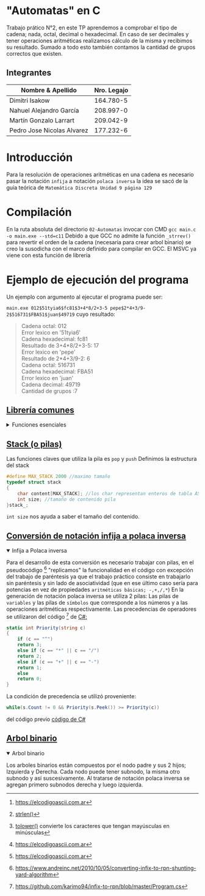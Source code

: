# "Automatas" en C
Trabajo prático N°2, en este TP aprendemos a comprobar el tipo de cadena; nada, octal, decimal o hexadecimal. En caso de ser decimales y tener operaciones aritméticas realizamos cálculo de la misma y recibimos su resultado.
Sumado a todo esto también contamos la cantidad de grupos correctos que existen.

## Integrantes
| Nombre & Apellido | Nro. Legajo |
| --- | --- |
| Dimitri Isakow | 164.780-5 |
| Nahuel Alejandro García | 208.997-0 |
| Martín Gonzalo Larrart | 209.042-9 |
| Pedro Jose Nicolas Alvarez | 177.232-6 |

# Introducción 
Para la resolución de operaciones aritméticas en una cadena es necesario pasar la notación `infija` a notación `polaca inversa` la idea se sacó de la guía teórica de `Matemática Discreta Unidad 9 página 129`

# Compilación
En la ruta absoluta del directorio `02-Automatas` invocar con CMD `gcc main.c -o main.exe --std=c11` 
Debido a que GCC no admite la función `_strrev()` para revertir el orden de la cadena (necesaria para crear arbol binario) se creo la susodicha con el marco definido para compilar en GCC. El MSVC ya viene con esta función de librería

# Ejemplo de ejecución del programa
Un ejemplo con argumento al ejecutar el programa puede ser:

`main.exe 012$51tyia6$fc81$3+4*8/2+3-5 pepe$2*4+3/9-2$516731$FBA51$juan$49719` cuyo resultado:
<blockquote>
	Cadena octal: 012<br>
	Error lexico en '51tyia6'<br>
	Cadena hexadecimal: fc81<br>
	Resultado de 3+4*8/2+3-5: 17<br>
	Error lexico en 'pepe'<br>
	Resultado de 2*4+3/9-2: 6<br>
	Cadena octal: 516731<br>
	Cadena hexadecimal: FBA51<br>
	Error lexico en 'juan'<br>
	Cadena decimal: 49719<br>
	Cantidad de grupos :7<br>
</blockquote>


## [Librería comunes](libs/common.h)
<details>
  <summary>Funciones esenciales</summary>
	
Instanciamos un arreglo de 4 operadores, los números provienen de la tabla ASCII [^ascii] donde cada char pertenece un entero sin signar de 8 bit (0-255)
```c
int operators[] = { 42,47,45,43 }; 
```

## Cabeceras
```c
enum TipoDeCadena { none, octal, decimal, hexadecimal };
int char_to_int(char ch);
int is_operator(int ascii);
int is_possible_calculate(const char* eq); 
int contain_operator(const char* str);
int op_precedence(char c);
enum TipoDeCadena get_type(const char* str);
char* add_parenthesis(const char* eq);
```

## Explicación de algunas funciones
`strlen(str)` [^strlen]
Primero pasamos a `tolower(str[i]);` [^tolow] para obtener los caracteres en minúsculas, de esta forma tenemos más control. Como se puede ver en la tabla de [^ascii] 48 para abajo se encuentran caracteres que no nos interesa comprobar lo mismo para el 102 entonces si algún carácter posee entre [0-47] y [103-255] (ya que el 102 es `f` y la misma pertenece a los caracteres hexadecimales) retornamos none mejor dicho sería un error léxico. Exceptuando si se tratara de operadores que se encuentra en 42, 43, 45 y 47.
Los que cumplen con el criterio se va asignado el tipo de cadena que es; octal, decimal, etc.
```c
inline enum TipoDeCadena get_type(const char* str)
{
	enum TipoDeCadena explicit_type = none;
	for (size_t i = 0; i < strlen(str); i++)
	{
		const int low = tolower(str[i]);
		if (is_operator(low)) //Excluir los que contienen operaciones, ya que solo validamos cadena aunque la cadena tenga signo con decimal, retorna decimal igual.
			continue;
		if (low < 48 || low > 102)
			return none;
		if (low >= 48 && low <= 55) {
			if ((int)explicit_type < octal)
				explicit_type = octal;
			if (low > 55 && low <= 57)
				explicit_type = decimal;
		}
		else if (isdigit(low)) {
			if((int)explicit_type < decimal)
				explicit_type = decimal;
		}
		else
			explicit_type = hexadecimal;
	}
	return explicit_type;
}
```

La otra función esencial que forma fuertemente parte del ejercicio es la conversión del `char a enteros`
Observando [^ascii] podemos ver que si el char es un decimal (entre 0 y 9) el char forma parte entre 48 y 57 de la tabla ASCII substraemos por el mínimo (48) para representar el entero
```c
inline int char_to_int(char ch)
{
	if(isdigit(ch))
		return (int)ch - 48;
	return -1;
}
```
</details>

## [Stack (o pilas)](modules/stack.h)
Las funciones claves que utiliza la pila es `pop` y `push` 
Definimos la estructura del stack

```c
#define MAX_STACK 2000 //maximo tamaño
typedef struct stack
{
	char content[MAX_STACK]; //los char representan enteros de tabla ASCII 0-255
	int size; //tamaño de contenido pila
}stack_;
```
`int size` nos ayuda a saber el tamaño del contenido.


## [Conversión de notación infija a polaca inversa](modules/usual_to_polaca.h)
<details open>
	<summary>Infija a Polaca inversa</summary>

Para el desarrollo de esta conversión es necesario trabajar con pilas, en el pseudocódigo [^shunting-yard] "replicamos" la funcionalidad en el código con excepción del trabajo de paréntesis ya que el trabajo práctico consiste en trabajarlo sin paréntesis y sin lado de asociatividad (que en ese último caso sería para potencias en vez de propiedades `aritméticas básicas; -,+,/,*`)
En la generación de notación polaca inversa se utiliza 2 pilas: Las pilas de `variables` y las pilas de `símbolos` que corresponde a los números y a las operaciones aritméticas respectivamente.
Las precedencias de operadores se utilizaron del código [^infixtorpncsharp] de [C#:](https://github.com/karimo94/infix-to-rpn/blob/0225cc8b508fb02a8b8b1d87965076c88a174ae8/Program.cs#L56C5-L74C10)
```cs
static int Priority(string c)
{
    if (c == "^")
	return 3;
    else if (c == "*" || c == "/")
	return 2;
    else if (c == "+" || c == "-")
	return 1;
    else
	return 0;
}
```
La condición de precedencia se utilizó proveniente: 
```cs
while(s.Count != 0 && Priority(s.Peek()) >= Priority(c))
```
del código previo [código de C#](https://github.com/karimo94/infix-to-rpn/blob/master/Program.cs)
</details>

## [Arbol binario](modules/binarytree.h)
<details open>
	<summary>Arbol binario</summary>

Los arboles binarios están compuestos por el nodo padre y sus 2 hijos; Izquierda y Derecha. Cada nodo puede tener subnodo, la misma otro subnodo y así suscesivamente.
Al tratarse de notación polaca inversa se agregan primero subnodos derecha y luego izquierda.

</details>

[^tolow]: [tolower()](https://www.programiz.com/c-programming/library-function/ctype.h/tolower) convierte los caracteres que tengan mayúsculas en minúsculas 
[^ascii]: https://elcodigoascii.com.ar
[^strlen]: [strlen()](https://learn.microsoft.com/es-es/cpp/c-runtime-library/reference/strlen-wcslen-mbslen-mbslen-l-mbstrlen-mbstrlen-l?view=msvc-170)
[^shunting-yard]: https://www.andreinc.net/2010/10/05/converting-infix-to-rpn-shunting-yard-algorithm
[^infixtorpncsharp]: https://github.com/karimo94/infix-to-rpn/blob/master/Program.cs
